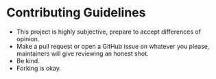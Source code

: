 # Contributing Guidelines

* This project is highly subjective, prepare to accept differences of opinion.
* Make a pull request or open a GitHub issue on whatever you please, maintainers will give reviewing an honest shot.
* Be kind.
* Forking is okay.
